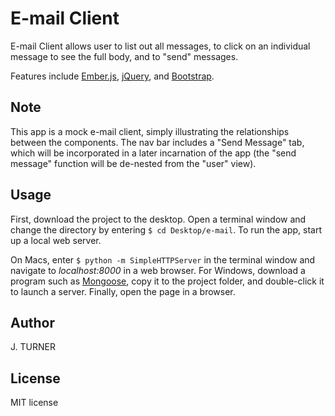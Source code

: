 E-mail Client
=================

E-mail Client allows user to list out all messages, to click on an individual message to see the full body, and to "send" messages.

Features include [Ember.js](http://emberjs.com), [jQuery](http://jquery.com/),
and [Bootstrap](http://getbootstrap.com/).

Note
-----

This app is a mock e-mail client, simply illustrating the relationships between the components. The nav bar includes a "Send Message" tab, which will be incorporated in a later incarnation of the app (the "send message" function will be de-nested from the "user" view).


Usage
-----

First, download the project to the desktop. Open a terminal window
and change the directory by entering `$ cd Desktop/e-mail`.
To run the app, start up a local web server.

On Macs, enter `$ python -m SimpleHTTPServer` in the terminal
window and navigate to *localhost:8000* in a web browser. For Windows,
download a program such as [Mongoose](http://cesanta.com/mongoose.shtml), copy it to the project
folder, and double-click it to launch a server. Finally, open the page
in a browser.


Author
-----

J. TURNER


License
-------

MIT license
